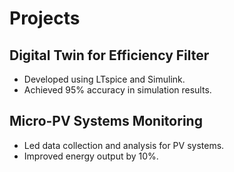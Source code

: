 # Projects

## Digital Twin for Efficiency Filter
- Developed using LTspice and Simulink.
- Achieved 95% accuracy in simulation results.

## Micro-PV Systems Monitoring
- Led data collection and analysis for PV systems.
- Improved energy output by 10%.

